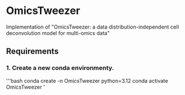 # OmicsTweezer
Implementation of "OmicsTweezer: a data distribution-independent cell deconvolution model for multi-omics data"

## Requirements

### 1. Create a new conda environmenty.

'''bash
conda create -n OmicsTweezer python=3.12
conda activate OmicsTweezer
'
